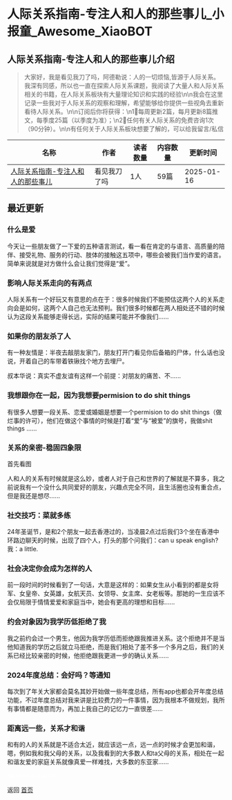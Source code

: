 # 人际关系指南-专注人和人的那些事儿_小报童_Awesome_XiaoBOT

## 人际关系指南-专注人和人的那些事儿介绍
> 大家好，我是看见我刀了吗，阿德勒说：人的一切烦恼,皆源于人际关系。我深有同感，所以也一直在探索人际关系课题，我阅读了大量人和人际关系相关的书籍，在人际关系板块有大量理论知识和实践的经验\n\n我会在这里记录一些我对于人际关系的观察和理解，希望能够给你提供一些视角去重新看待人际关系。\n\n订阅后你将获得：\n1⃣️每周更新2篇，每月更新8篇推文，每季度25篇（以季度为准）；\n2⃣️任何有关人际关系的免费咨询1次（90分钟）。\n\n有任何关于人际关系板块想要了解的，可以给我留言/私信  
  


|名称|作者|读者数量|内容数量|更新时间|
|---|---|---|---|---|
|[人际关系指南-专注人和人的那些事儿](https://xiaobot.net/p/KJWDLM?refer=0b133df9-27dc-423b-8101-639049001c13)|看见我刀了吗|1人|59篇|2025-01-16|

## 最近更新
### 什么是爱

今天让一些朋友做了一下爱的五种语言测试，看一看在肯定的与语言、高质量的陪伴、接受礼物、服务的行动、肢体的接触这五项中，哪些会被我们当作爱的语言。简单来说就是对方做什么会让我们觉得是“爱”。

### 影响人际关系走向的有两点

人际关系有一个好玩又有意思的点在于：很多时候我们不能预估这两个人的关系走向会是如何，这两个人自己也无法预判。我们很多时候都在两人相处还不错的时候认为这段关系能够走得长远，实际的结果可能并不像我们......

### 如果你的朋友杀了人

有一种友情是：半夜去敲朋友家门，朋友打开门看见你后备箱的尸体，什么话也没说，开着自己的车带着铁锹找个地方去埋尸。

叔本华说：真实不虚友谊有这样一个前提：对朋友的痛苦、不......

### 我想跟你在一起，因为我想要permision to do shit things

有很多人想要一段关系、恋爱或婚姻是想要一个permision to do shit
things（做烂事的许可），他们在做这个事情的时候是打着“爱”与“被爱”的旗号，我做shit things ......

### 关系的亲密-稳固四象限

首先看图

人和人的关系有时候就是这么妙，或者人对于自己和世界的了解就是不算多，我之前说我有一个没什么共同爱好的朋友，兴趣点完全不同，且生活圈也没有重合点，但是我还是想尽......

### 社交技巧：菜就多练

24年圣诞节，是和2个朋友一起去香港过的，当凌晨2点过后我们3个坐在香港中环路边聊天的时候，出现了四个人，打头的那个问我们：can u speak
english? 我：a little.

### 社会决定你会成为怎样的人

前一段时间的时候看到了一句话，大意是这样的：如果女生从小看到的都是女将军、女皇帝、女英雄，女航天员、女领导、女主席、女老板等。那她的一生应该不会仅局限于情情爱爱和家庭当中，她会有更高的理想和目标......

### 约会对象因为我学历低拒绝了我

我之前约会过一个男生，他因为我学历低而拒绝跟我推进关系。这个拒绝并不是当他知道我的学历之后就立马拒绝，而是我们相处了差不多一个多月之后，我们的关系已经比较亲密的时候，他拒绝跟我更进一步的确认关系......

### 2024年度总结：会好吗？等通知

每次到了年关大家都会莫名其妙开始做一些年度总结，所有app也都会开年度总结功能，不过年度总结对我来讲是比较费力的一件事情，因为我根本不做规划，我所有事情都是随意而为，再加上我自己的记忆力一直很差......

### 距离远一些，关系才和谐

和有的人的关系就是不适合太近，就应该远一点，远一点的时候才会更加和谐，嗯，例如我和我父母的关系，以及我看到的大多数人和ta父母的关系，相处在一起和谐友爱的家庭关系就像真爱一样难找，大多数的东亚家......


<a href="https://github.com/Reno9527/awesome-xiaobot" style="color: white; text-decoration: none;">awesome-xiaobot</a>

返回 [首页](../README.md)
